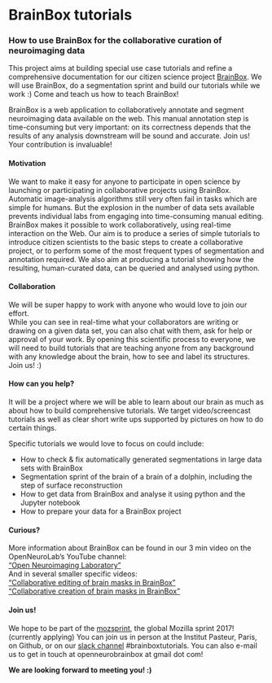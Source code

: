 # BrainBox tutorials  

### How to use BrainBox for the collaborative curation of neuroimaging data  


This project aims at building special use case tutorials and refine a comprehensive documentation for our citizen science project [BrainBox](http://brainbox.pasteur.fr/). We will use BrainBox, do a segmentation sprint and build our tutorials while we work :) Come and teach us how to teach BrainBox!  
 
BrainBox is a web application to collaboratively annotate and segment neuroimaging data available on the web. This manual annotation step is time-consuming but very important: on its correctness depends that the results of any analysis downstream will be sound and accurate. Join us! Your contribution is invaluable!  


#### Motivation  

We want to make it easy for anyone to participate in open science by launching or participating in collaborative projects using BrainBox. Automatic image-analysis algorithms still very often fail in tasks which are simple for humans. But the explosion in the number of data sets available prevents individual labs from engaging into time-consuming manual editing.  
BrainBox makes it possible to work collaboratively, using real-time interaction on the Web. Our aim is to produce a series of simple tutorials to introduce citizen scientists to the basic steps to create a collaborative project, or to perform some of the most frequent types of segmentation and annotation required. We also aim at producing a tutorial showing how the resulting, human-curated data, can be queried and analysed using python.  
 
 
#### Collaboration  

We will be super happy to work with anyone who would love to join our effort.  
While you can see in real-time what your collaborators are writing or drawing on a given data set, you can also chat with them, ask for help or approval of your work. By opening this scientific process to everyone, we will need to build tutorials that are teaching anyone from any background with any knowledge about the brain, how to see and label its structures. Join us! :)  
 
 
#### How can you help?

It will be a project where we will be able to learn about our brain as much as about how to build comprehensive tutorials. We target video/screencast tutorials as well as clear short write ups supported by pictures on how to do certain things.  
 
Specific tutorials we would love to focus on could include:  
 - How to check & fix automatically generated segmentations in large data sets with BrainBox  
 - Segmentation sprint of the brain of a brain of a dolphin, including the step of surface reconstruction  
 - How to get data from BrainBox and analyse it using python and the Jupyter notebook  
 - How to prepare your data for a BrainBox project
 
 
#### Curious?  

More information about BrainBox can be found in our 3 min video on the OpenNeuroLab’s YouTube channel:  
[“Open Neuroimaging Laboratory”](https://m.youtube.com/watch?v=kwsLoVKnw24)  
And in several smaller specific videos:  
[“Collaborative editing of brain masks in BrainBox”](https://m.youtube.com/watch?v=bFHXS-lya5M)  
[“Collaborative creation of brain masks in BrainBox”](https://m.youtube.com/watch?v=mN0vGpy5kFg)  
 
 
#### Join us!  

We hope to be part of the [mozsprint](https://mozilla.github.io/global-sprint/projects/), the global Mozilla sprint 2017! (currently applying) You can join us in person at the Institut Pasteur, Paris, on Github, or on our [slack channel](https://brainhack-slack-invite.herokuapp.com/) #brainboxtutorials. You can also e-mail us to get in touch at openneurobrainbox at gmail dot com!  
 
 

**We are looking forward to meeting you! :)**  


